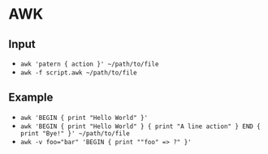 # AWK

## Input

- `awk 'patern { action }' ~/path/to/file`
- `awk -f script.awk ~/path/to/file`

## Example

- `awk 'BEGIN { print "Hello World" }'`
- `awk 'BEGIN { print "Hello World" } { print "A line action" } END { print "Bye!" }' ~/path/to/file`
- `awk -v foo="bar" 'BEGIN { print ""foo" => ?" }'`